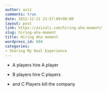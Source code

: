 ```yaml
---
author: aziz
comments: true
date: 2012-12-21 21:57:09+00:00
layout: post
link: https://azizali.com/hiring-aha-moment/
slug: hiring-aha-moment
title: Hiring Aha moment
wordpress_id: 604
categories:
- Sharing My Real Experience
---
```



	
  * A players hire A player

	
  * B players hire C players

	
  * and C Players kill the company


